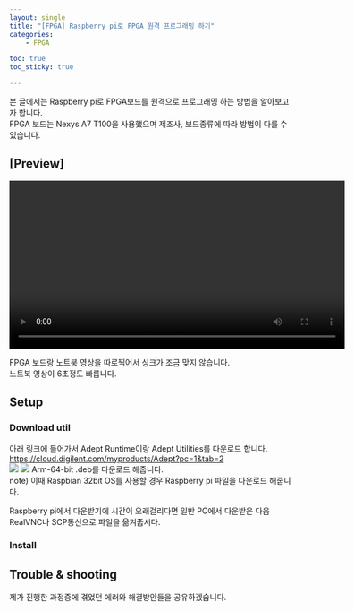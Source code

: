 ```yaml
---
layout: single
title: "[FPGA] Raspberry pi로 FPGA 원격 프로그래밍 하기"
categories: 
    - FPGA

toc: true
toc_sticky: true

---
```


본 글에서는 Raspberry pi로 FPGA보드를 원격으로 프로그래밍 하는 방법을 알아보고자 합니다.  
FPGA 보드는 Nexys A7 T100을 사용했으며 제조사, 보드종류에 따라 방법이 다를 수 있습니다.

## [Preview]

<video width="600" controls>
  <source src="https://drive.google.com/uc?export=preview&id=19qjHMaZS50u9Gp9NlTnfcab40AKxcMmD" type="video/mp4">
  Your browser does not support the video tag.
</video>


FPGA 보드랑 노트북 영상을 따로찍어서 싱크가 조금 맞지 않습니다.  
노트북 영상이 6초정도 빠릅니다.  

## Setup
### Download util
아래 링크에 들어가서 Adept Runtime이랑 Adept Utilities를 다운로드 합니다.  
https://cloud.digilent.com/myproducts/Adept?pc=1&tab=2  
![](https://digilent.com/reference/_media/reference/test-and-measurement/guides/rpi_adept_download.png?w=700&tok=8fd4c8)
![](https://digilent.com/reference/_media/reference/test-and-measurement/guides/rpi_adept_download_2.png?w=600&tok=75ff80)
Arm-64-bit .deb를 다운로드 해줍니다.  
note) 이때 Raspbian 32bit OS를 사용할 경우 Raspberry pi 파일을 다운로드 해줍니다.  

Raspberry pi에서 다운받기에 시간이 오래걸리다면 일반 PC에서 다운받은 다음 RealVNC나 SCP통신으로 파일을 옮겨줍시다.  

### Install 


## 

## Trouble & shooting
제가 진행한 과정중에 겪었던 에러와 해결방안들을 공유하겠습니다.  
